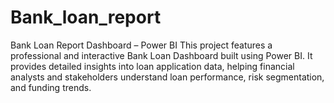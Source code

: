 # Bank_loan_report
 Bank Loan Report Dashboard – Power BI This project features a professional and interactive Bank Loan Dashboard built using Power BI. It provides detailed insights into loan application data, helping financial analysts and stakeholders understand loan performance, risk segmentation, and funding trends.
